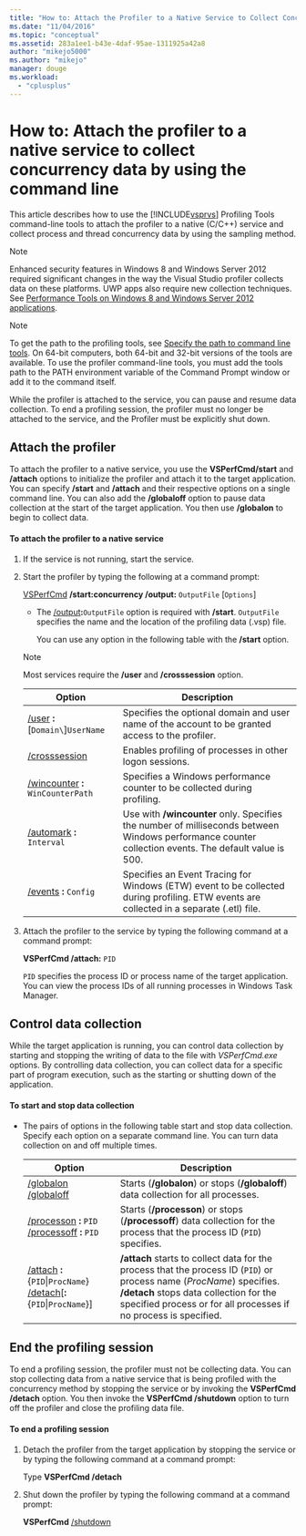 ```yaml
---
title: "How to: Attach the Profiler to a Native Service to Collect Concurrency Data by Using the Command Line | Microsoft Docs"
ms.date: "11/04/2016"
ms.topic: "conceptual"
ms.assetid: 283a1ee1-b43e-4daf-95ae-1311925a42a8
author: "mikejo5000"
ms.author: "mikejo"
manager: douge
ms.workload: 
  - "cplusplus"
---
```

# How to: Attach the profiler to a native service to collect concurrency data by using the command line
This article describes how to use the [!INCLUDE[vsprvs](../code-quality/includes/vsprvs_md.md)] Profiling Tools command-line tools to attach the profiler to a native (C/C++) service and collect process and thread concurrency data by using the sampling method.  

> [!NOTE]
>  Enhanced security features in Windows 8 and Windows Server 2012 required significant changes in the way the Visual Studio profiler collects data on these platforms. UWP apps also require new collection techniques. See [Performance Tools on Windows 8 and Windows Server 2012 applications](../profiling/performance-tools-on-windows-8-and-windows-server-2012-applications.md).  

> [!NOTE]
>  To get the path to the profiling tools, see [Specify the path to command line tools](../profiling/specifying-the-path-to-profiling-tools-command-line-tools.md). On 64-bit computers, both 64-bit and 32-bit versions of the tools are available. To use the profiler command-line tools, you must add the tools path to the PATH environment variable of the Command Prompt window or add it to the command itself.  

 While the profiler is attached to the service, you can pause and resume data collection. To end a profiling session, the profiler must no longer be attached to the service, and the Profiler must be explicitly shut down.  

## Attach the profiler  
 To attach the profiler to a native service, you use the **VSPerfCmd/start** and **/attach** options to initialize the profiler and attach it to the target application. You can specify **/start** and **/attach** and their respective options on a single command line. You can also add the **/globaloff** option to pause data collection at the start of the target application. You then use **/globalon** to begin to collect data.  

#### To attach the profiler to a native service  

1. If the service is not running, start the service.  

2. Start the profiler by typing the following at a command prompt:  

    [VSPerfCmd](../profiling/vsperfcmd.md) **/start:concurrency   /output:** `OutputFile` [`Options`]  

   - The [/output](../profiling/output.md)**:**`OutputFile` option is required with **/start**. `OutputFile` specifies the name and the location of the profiling data (.vsp) file.  

     You can use any option in the following table with the **/start** option.  

   > [!NOTE]
   >  Most services require the **/user** and **/crosssession** option.  

   | Option | Description |
   | - | - |
   | [/user](../profiling/user-vsperfcmd.md) **:**[`Domain\`]`UserName` | Specifies the optional domain and user name of the account to be granted access to the profiler. |
   | [/crosssession](../profiling/crosssession.md) | Enables profiling of processes in other logon sessions. |
   | [/wincounter](../profiling/wincounter.md) **:** `WinCounterPath` | Specifies a Windows performance counter to be collected during profiling. |
   | [/automark](../profiling/automark.md) **:** `Interval` | Use with **/wincounter** only. Specifies the number of milliseconds between Windows performance counter collection events. The default value is 500. |
   | [/events](../profiling/events-vsperfcmd.md) **:** `Config` | Specifies an Event Tracing for Windows (ETW) event to be collected during profiling. ETW events are collected in a separate (.etl) file. |


3. Attach the profiler to the service by typing the following command at a command prompt:  

    **VSPerfCmd /attach:** `PID`  

    `PID` specifies the process ID or process name of the target application. You can view the process IDs of all running processes in Windows Task Manager.  

## Control data collection  
 While the target application is running, you can control data collection by starting and stopping the writing of data to the file with *VSPerfCmd.exe* options. By controlling data collection, you can collect data for a specific part of program execution, such as the starting or shutting down of the application.  

#### To start and stop data collection  

-   The pairs of options in the following table start and stop data collection. Specify each option on a separate command line. You can turn data collection on and off multiple times.  

    |Option|Description|  
    |------------|-----------------|  
    |[/globalon /globaloff](../profiling/globalon-and-globaloff.md)|Starts (**/globalon**) or stops (**/globaloff**) data collection for all processes.|  
    |[/processon](../profiling/processon-and-processoff.md) **:** `PID` [/processoff](../profiling/processon-and-processoff.md) **:** `PID`|Starts (**/processon**) or stops (**/processoff**) data collection for the process that the process ID (`PID`) specifies.|  
    |[/attach](../profiling/attach.md) **:**{`PID`&#124;`ProcName`} [/detach](../profiling/detach.md)[**:**{`PID`&#124;`ProcName`}]|**/attach** starts to collect data for the process that the process ID (`PID`) or process name (*ProcName*) specifies. **/detach** stops data collection for the specified process or for all processes if no process is specified.|  

## End the profiling session  
 To end a profiling session, the profiler must not be collecting data. You can stop collecting data from a native service that is being profiled with the concurrency method by stopping the service or by invoking the **VSPerfCmd /detach** option. You then invoke the **VSPerfCmd /shutdown** option to turn off the profiler and close the profiling data file.  

#### To end a profiling session  

1.  Detach the profiler from the target application by stopping the service or by typing the following command at a command prompt:  

     Type **VSPerfCmd /detach**  

2.  Shut down the profiler by typing the following command at a command prompt:  

     **VSPerfCmd**  [/shutdown](../profiling/shutdown.md)